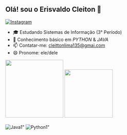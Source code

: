 ## Olá! sou o Erisvaldo Cleiton 👋
[![Instagram](https://img.shields.io/badge/Instagram-E4405F?style=for-the-badge&logo=instagram&logoColor=white)](https://instagram.com/cleitton_lima1?igshid=NGExMmI2YTkyZg==)
- 🎓 Estudando Sistemas de Informação (3° Período)
- 🌱 Conhecimento básico em *PYTHON* & *JAVA*
- 📫 Contatar-me: cleittonlima135@gmai.com
- 😄 Pronome: ele/dele

<div>
  <img height="180" src="https://github-readme-stats-sigma-five.vercel.app/api?username=Cleiton0Lima&show_icons=true&bg_color=00000000" />
  <img height="150" src="https://github-readme-stats.vercel.app/api/top-langs/?username=Cleiton0Lima&langs_count=8&bg_color=00000000" />
</div>

<div style="display: inline_block"><br>
  <img align="center" alt=Java1" src="https://img.shields.io/badge/Java-ED8B00?style=for-the-badge&logo=openjdk&logoColor=white" />
  <img align="center" alt=Python1" src="https://img.shields.io/badge/Python-3776AB?style=for-the-badge&logo=python&logoColor=white" />
</div>

